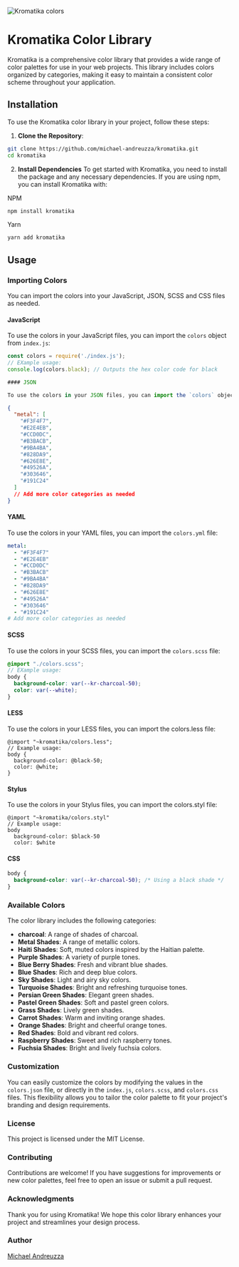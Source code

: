 ![Kromatika colors](https://github.com/michael-andreuzza/kromatika/blob/main/images/kromatika.png?raw=true)

# Kromatika Color Library

Kromatika is a comprehensive color library that provides a wide range of color palettes for use in your web projects. This library includes colors organized by categories, making it easy to maintain a consistent color scheme throughout your application.

## Installation

To use the Kromatika color library in your project, follow these steps:

1. **Clone the Repository**:

```bash
git clone https://github.com/michael-andreuzza/kromatika.git
cd kromatika
```

2. **Install Dependencies**
   To get started with Kromatika, you need to install the package and any necessary dependencies. If you are using npm, you can install Kromatika with:

NPM

```bash
npm install kromatika
```

Yarn

```bash
yarn add kromatika
```

## Usage

### Importing Colors

You can import the colors into your JavaScript, JSON, SCSS and CSS files as needed.

#### JavaScript

To use the colors in your JavaScript files, you can import the `colors` object from `index.js`:

```js
const colors = require('./index.js');
// EXample usage:
console.log(colors.black); // Outputs the hex color code for black

#### JSON

To use the colors in your JSON files, you can import the `colors` object from `colors.json`:

```

```json
{
  "metal": [
    "#F3F4F7",
    "#E2E4EB",
    "#CCD0DC",
    "#B3BACB",
    "#9BA4BA",
    "#828DA9",
    "#626E8E",
    "#49526A",
    "#303646",
    "#191C24"
  ]
  // Add more color categories as needed
}
```

#### YAML

To use the colors in your YAML files, you can import the `colors.yml` file:

```yaml
metal:
  - "#F3F4F7"
  - "#E2E4EB"
  - "#CCD0DC"
  - "#B3BACB"
  - "#9BA4BA"
  - "#828DA9"
  - "#626E8E"
  - "#49526A"
  - "#303646"
  - "#191C24"
# Add more color categories as needed
```

#### SCSS

To use the colors in your SCSS files, you can import the `colors.scss` file:

```scss
@import "./colors.scss";
// EXample usage:
body {
  background-color: var(--kr-charcoal-50);
  color: var(--white);
}
```

#### LESS

To use the colors in your LESS files, you can import the colors.less file:

```less
@import "~kromatika/colors.less";
// Example usage:
body {
  background-color: @black-50;
  color: @white;
}
```

#### Stylus

To use the colors in your Stylus files, you can import the colors.styl file:

```stylus
@import "~kromatika/colors.styl"
// Example usage:
body
  background-color: $black-50
  color: $white
```

#### CSS

```css
body {
  background-color: var(--kr-charcoal-50); /* Using a black shade */
}
```

### Available Colors

The color library includes the following categories:

- **charcoal**: A range of shades of charcoal.
- **Metal Shades**: A range of metallic colors.
- **Haiti Shades**: Soft, muted colors inspired by the Haitian palette.
- **Purple Shades**: A variety of purple tones.
- **Blue Berry Shades**: Fresh and vibrant blue shades.
- **Blue Shades**: Rich and deep blue colors.
- **Sky Shades**: Light and airy sky colors.
- **Turquoise Shades**: Bright and refreshing turquoise tones.
- **Persian Green Shades**: Elegant green shades.
- **Pastel Green Shades**: Soft and pastel green colors.
- **Grass Shades**: Lively green shades.
- **Carrot Shades**: Warm and inviting orange shades.
- **Orange Shades**: Bright and cheerful orange tones.
- **Red Shades**: Bold and vibrant red colors.
- **Raspberry Shades**: Sweet and rich raspberry tones.
- **Fuchsia Shades**: Bright and lively fuchsia colors.

### Customization

You can easily customize the colors by modifying the values in the `colors.json` file, or directly in the `index.js`, `colors.scss`, and `colors.css` files. This flexibility allows you to tailor the color palette to fit your project's branding and design requirements.

### License

This project is licensed under the MIT License.

### Contributing

Contributions are welcome! If you have suggestions for improvements or new color palettes, feel free to open an issue or submit a pull request.

### Acknowledgments

Thank you for using Kromatika! We hope this color library enhances your project and streamlines your design process.

### Author

[Michael Andreuzza](https://michaelandreuzza.com)
